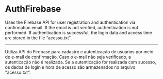 # AuthFirebase

Uses the Firebase API for user registration and authentication via confirmation email.
If the email is not verified, authentication is not performed.
If authentication is successful, the login data and access time are stored in the file "acesso.txt".

----------------------------------------------------------------

Utiliza API do Firebase para cadastro e autenticação de usuários por meio de e-mail de confirmação.
Caso o e-mail não seja verificado, a autenticação não é realizada.
Se a autenticação for realizada com sucesso, os dados de login e hora de acesso são armazenados no arquivo "acesso.txt".
